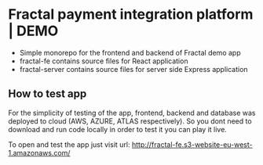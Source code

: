 # Fractal payment integration platform | DEMO

- Simple monorepo for the frontend and backend of Fractal demo app
- fractal-fe contains source files for React application
- fractal-server contains source files for server side Express application

## How to test app

For the simplicity of testing of the app, frontend, backend and database was deployed to cloud (AWS, AZURE, ATLAS respectively).
So you dont need to download and run code locally in order to test it you can play it live.

To open and test the app just visit url: http://fractal-fe.s3-website-eu-west-1.amazonaws.com/
